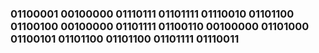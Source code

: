 ### 01100001 00100000 01110111 01101111 01110010 01101100 01100100 00100000 01101111 01100110 00100000 01101000 01100101 01101100 01101100 01101111 01110011


<!--
**joeezg/joeezg** is a ✨ _special_ ✨ repository because its `README.md` (this file) appears on your GitHub profile.

Here are some ideas to get you started:

- 🔭 I’m currently working on ...
- 🌱 I’m currently learning ...
- 👯 I’m looking to collaborate on ...
- 🤔 I’m looking for help with ...
- 💬 Ask me about ...
- 📫 How to reach me: ...
- 😄 Pronouns: ...
- ⚡ Fun fact: ...
-->
